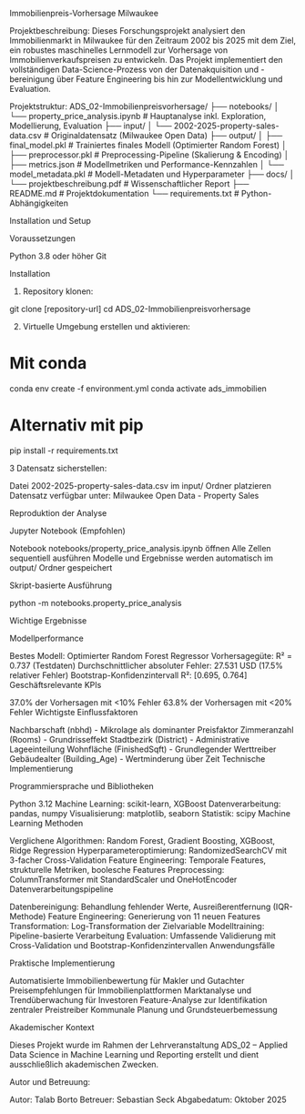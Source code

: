 Immobilienpreis-Vorhersage Milwaukee

Projektbeschreibung:
Dieses Forschungsprojekt analysiert den Immobilienmarkt in Milwaukee für den Zeitraum 2002 bis 2025 mit dem Ziel, ein robustes maschinelles Lernmodell zur Vorhersage von Immobilienverkaufspreisen zu entwickeln. Das Projekt implementiert den vollständigen Data-Science-Prozess von der Datenakquisition und -bereinigung über Feature Engineering bis hin zur Modellentwicklung und Evaluation.

Projektstruktur:
ADS_02-Immobilienpreisvorhersage/
├── notebooks/
│   └── property_price_analysis.ipynb           # Hauptanalyse inkl. Exploration, Modellierung, Evaluation
├── input/
│   └── 2002-2025-property-sales-data.csv       # Originaldatensatz (Milwaukee Open Data)
├── output/
│   ├── final_model.pkl                         # Trainiertes finales Modell (Optimierter Random Forest)
│   ├── preprocessor.pkl                        # Preprocessing-Pipeline (Skalierung & Encoding)
│   ├── metrics.json                            # Modellmetriken und Performance-Kennzahlen
│   └── model_metadata.pkl                      # Modell-Metadaten und Hyperparameter
├── docs/
│   └── projektbeschreibung.pdf                 # Wissenschaftlicher Report
├── README.md                                   # Projektdokumentation
└──  requirements.txt                           # Python-Abhängigkeiten

Installation und Setup

Voraussetzungen

Python 3.8 oder höher
Git

Installation

1. Repository klonen:

git clone [repository-url]
cd ADS_02-Immobilienpreisvorhersage

2. Virtuelle Umgebung erstellen und aktivieren:

# Mit conda
conda env create -f environment.yml
conda activate ads_immobilien

# Alternativ mit pip
pip install -r requirements.txt

3 Datensatz sicherstellen:

Datei 2002-2025-property-sales-data.csv im input/ Ordner platzieren
Datensatz verfügbar unter: Milwaukee Open Data - Property Sales

Reproduktion der Analyse

Jupyter Notebook (Empfohlen)

Notebook notebooks/property_price_analysis.ipynb öffnen
Alle Zellen sequentiell ausführen
Modelle und Ergebnisse werden automatisch im output/ Ordner gespeichert

Skript-basierte Ausführung

python -m notebooks.property_price_analysis

Wichtige Ergebnisse

Modellperformance

Bestes Modell: Optimierter Random Forest Regressor
Vorhersagegüte: R² = 0.737 (Testdaten)
Durchschnittlicher absoluter Fehler: 27.531 USD (17.5% relativer Fehler)
Bootstrap-Konfidenzintervall R²: [0.695, 0.764]
Geschäftsrelevante KPIs

37.0% der Vorhersagen mit <10% Fehler
63.8% der Vorhersagen mit <20% Fehler
Wichtigste Einflussfaktoren

Nachbarschaft (nbhd) - Mikrolage als dominanter Preisfaktor
Zimmeranzahl (Rooms) - Grundrisseffekt
Stadtbezirk (District) - Administrative Lageeinteilung
Wohnfläche (FinishedSqft) - Grundlegender Werttreiber
Gebäudealter (Building_Age) - Wertminderung über Zeit
Technische Implementierung

Programmiersprache und Bibliotheken

Python 3.12
Machine Learning: scikit-learn, XGBoost
Datenverarbeitung: pandas, numpy
Visualisierung: matplotlib, seaborn
Statistik: scipy
Machine Learning Methoden

Verglichene Algorithmen: Random Forest, Gradient Boosting, XGBoost, Ridge Regression
Hyperparameteroptimierung: RandomizedSearchCV mit 3-facher Cross-Validation
Feature Engineering: Temporale Features, strukturelle Metriken, boolesche Features
Preprocessing: ColumnTransformer mit StandardScaler und OneHotEncoder
Datenverarbeitungspipeline

Datenbereinigung: Behandlung fehlender Werte, Ausreißerentfernung (IQR-Methode)
Feature Engineering: Generierung von 11 neuen Features
Transformation: Log-Transformation der Zielvariable
Modelltraining: Pipeline-basierte Verarbeitung
Evaluation: Umfassende Validierung mit Cross-Validation und Bootstrap-Konfidenzintervallen
Anwendungsfälle

Praktische Implementierung

Automatisierte Immobilienbewertung für Makler und Gutachter
Preisempfehlungen für Immobilienplattformen
Marktanalyse und Trendüberwachung für Investoren
Feature-Analyse zur Identifikation zentraler Preistreiber
Kommunale Planung und Grundsteuerbemessung

Akademischer Kontext

Dieses Projekt wurde im Rahmen der Lehrveranstaltung ADS_02 – Applied Data Science in Machine Learning und Reporting erstellt und dient ausschließlich akademischen Zwecken.

Autor und Betreuung: 

Autor: Talab Borto
Betreuer: Sebastian Seck
Abgabedatum: Oktober 2025